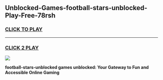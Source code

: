 
## Unblocked-Games-football-stars-unblocked-Play-Free-78rsh
<h3>
<a href="https://premium76.site?title=football-stars-unblocked&ref=20M">CLICK TO PLAY</a></h3>
<hr>

<h3>
<a href="https://premium76.site?title=football-stars-unblocked&ref=20M">CLICK 2 PLAY</a>
  
</h3>

<a href="https://premium76.site?title=football-stars-unblocked&ref=19M"><img src="https://clearcache.store/games.png"></a>


**football-stars-unblocked games unblocked: Your Gateway to Fun and Accessible Online Gaming**

